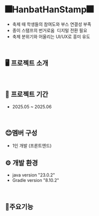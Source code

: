 # 🎆HanbatHanStamp🎆
<ul>
  <li>축제 때 학생들의 참여도와 부스 연결성 부족</li>
  <li>종이 스탬프의 번거로움  디지털 전환 필요</li>
  <li>축제 분위기와 어울리는 UI/UX로 흥미 유도</li>
</ul>
<br>

## 🖥️ 프로젝트 소개

<br>

## 📅 프로젝트 기간
* 2025.05 ~ 2025.06

<br>

## 😊멤버 구성
* 1인 개발 (프론트엔드)

## ⚙️ 개발 환경
* java version "23.0.2"
* Gradle version "8.10.2"
<br>

## 📌주요기능
